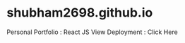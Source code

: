 # shubham2698.github.io
Personal Portfolio : React JS 
View Deployment : <a src="shubham2698.github.io" type="button"> Click Here </a>

